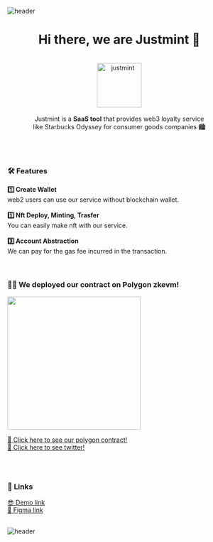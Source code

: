 ![header](https://capsule-render.vercel.app/api?type=wave&color=5C36EE&height=150&section=header)
<div align="center">
<h1>Hi there, we are Justmint 🌿</h1>
<br/>

<img width="100" alt="justmint" src="https://user-images.githubusercontent.com/49464171/232245791-5590d7b7-2bce-4a2d-89af-c54831ec7455.png">
<br/>
<br/>
Justmint is a <b>SaaS tool</b> that provides web3 loyalty service<br/>
like Starbucks Odyssey for consumer goods companies 🏙
</div>
<br/>
<br/>
<br/>

<h3>🛠 Features</h3>
<b>1️⃣ Create Wallet</b><br/>
web2 users can use our service without blockchain wallet.

<br/>
<br/>
<b>1️⃣ Nft Deploy, Minting, Trasfer</b><br/>
You can easily make nft with our service.

<br/>
<br/>
<b>3️⃣ Account Abstraction</b><br/>
We can pay for the gas fee incurred in the transaction.
 
<br/>
<br/>
<br/>
<h3>🧑‍💻 We deployed our contract on Polygon zkevm!</h3>

<img width="300" src="https://user-images.githubusercontent.com/49464171/232246098-2a6d588f-bed0-4ad3-8116-1ad55e1a427b.jpeg"/>

<a href="https://testnet-zkevm.polygonscan.com/address/0x3a34a802b4e24138363a50f868c671f89baf2005
https://testnet-zkevm.polygonscan.com/address/0xb9d0e5f23a5e94c8435511665a121856da7fefa3">👾 Click here to see our polygon contract!</a>
<br/>
<a href="https://twitter.com/justmint_yours/status/1647261970616418304?s=46&t=Ntga3w07QNMQJPN37ZQNAA">🦋 Click here to see twitter!</a>

<br/>
<br/>
<h3>📎 Links</h3>
<a href="https://justmint.yoursnft.me">😎 Demo link</a>
<br/>
<a href="https://www.figma.com/file/UaXqDCVsycKvJkSRs0aLYa/Justmint?node-id=0%3A1&t=G1lZTiVdrYxRHAQb-1">🎨 Figma link</a>
<br/>
<br/>

![header](https://capsule-render.vercel.app/api?type=wave&color=5C36EE&height=150&section=footer)
